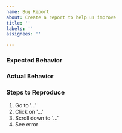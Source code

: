 ```yaml
---
name: Bug Report
about: Create a report to help us improve
title: ''
labels: ''
assignees: ''

---
```


### Expected Behavior

<!-- A clear and concise description of what you expected to happen. -->

### Actual Behavior

<!-- A clear and concise description of what actually happened. -->

### Steps to Reproduce

<!-- Steps to reproduce the behavior: -->

1. Go to '...'
2. Click on '...'
3. Scroll down to '...'
4. See error
